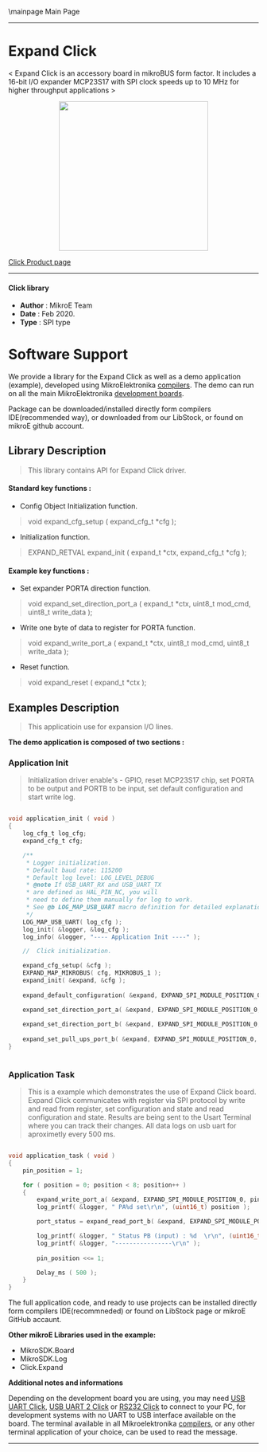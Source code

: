 \mainpage Main Page
 
---
# Expand Click

< Expand Click is an accessory board in mikroBUS form factor. It includes a 16-bit I/O expander MCP23S17 with SPI clock speeds up to 10 MHz for higher throughput applications >

<p align="center">
  <img src="https://download.mikroe.com/images/click_for_ide/expand_click.png" height=300px>
</p>

[Click Product page](https://www.mikroe.com/expand-click)

---


#### Click library 

- **Author**        : MikroE Team
- **Date**          : Feb 2020.
- **Type**          : SPI type


# Software Support

We provide a library for the Expand Click 
as well as a demo application (example), developed using MikroElektronika 
[compilers](https://shop.mikroe.com/compilers). 
The demo can run on all the main MikroElektronika [development boards](https://shop.mikroe.com/development-boards).

Package can be downloaded/installed directly form compilers IDE(recommended way), or downloaded from our LibStock, or found on mikroE github account. 

## Library Description

> This library contains API for Expand Click driver.

#### Standard key functions :

- Config Object Initialization function.
> void expand_cfg_setup ( expand_cfg_t *cfg ); 
 
- Initialization function.
> EXPAND_RETVAL expand_init ( expand_t *ctx, expand_cfg_t *cfg );


#### Example key functions :

- Set expander PORTA direction function.
> void expand_set_direction_port_a ( expand_t *ctx, uint8_t mod_cmd, uint8_t write_data );
 
- Write one byte of data to register for PORTA function.
> void expand_write_port_a ( expand_t *ctx, uint8_t mod_cmd, uint8_t write_data );

- Reset function.
> void expand_reset ( expand_t *ctx );

## Examples Description

> This applicatioin use for expansion I/O lines.

**The demo application is composed of two sections :**

### Application Init 

> Initialization driver enable's - GPIO, reset MCP23S17 chip, set PORTA to be output and PORTB to be input, set default configuration and start write log.

```c

void application_init ( void )
{
    log_cfg_t log_cfg;
    expand_cfg_t cfg;

    /** 
     * Logger initialization.
     * Default baud rate: 115200
     * Default log level: LOG_LEVEL_DEBUG
     * @note If USB_UART_RX and USB_UART_TX 
     * are defined as HAL_PIN_NC, you will 
     * need to define them manually for log to work. 
     * See @b LOG_MAP_USB_UART macro definition for detailed explanation.
     */
    LOG_MAP_USB_UART( log_cfg );
    log_init( &logger, &log_cfg );
    log_info( &logger, "---- Application Init ----" );

    //  Click initialization.

    expand_cfg_setup( &cfg );
    EXPAND_MAP_MIKROBUS( cfg, MIKROBUS_1 );
    expand_init( &expand, &cfg );
    
    expand_default_configuration( &expand, EXPAND_SPI_MODULE_POSITION_0 );

    expand_set_direction_port_a( &expand, EXPAND_SPI_MODULE_POSITION_0, EXPAND_PORT_DIRECTION_OUTPUT );
    
    expand_set_direction_port_b( &expand, EXPAND_SPI_MODULE_POSITION_0, EXPAND_PORT_DIRECTION_INPUT );
    
    expand_set_pull_ups_port_b( &expand, EXPAND_SPI_MODULE_POSITION_0, 0xFF );
}
  
```

### Application Task

> This is a example which demonstrates the use of Expand Click board. 
> Expand Click communicates with register via SPI protocol by write and read from register, set configuration and state and read configuration and state. 
> Results are being sent to the Usart Terminal where you can track their changes. All data logs on usb uart for aproximetly every 500 ms.

```c

void application_task ( void )
{
    pin_position = 1;

    for ( position = 0; position < 8; position++ )
    {
        expand_write_port_a( &expand, EXPAND_SPI_MODULE_POSITION_0, pin_position );
        log_printf( &logger, " PA%d set\r\n", (uint16_t) position );

        port_status = expand_read_port_b( &expand, EXPAND_SPI_MODULE_POSITION_0 );

        log_printf( &logger, " Status PB (input) : %d  \r\n", (uint16_t) port_status );
        log_printf( &logger, "----------------\r\n" );
        
        pin_position <<= 1;

        Delay_ms ( 500 );
    }
}  

```

The full application code, and ready to use projects can be  installed directly form compilers IDE(recommneded) or found on LibStock page or mikroE GitHub accaunt.

**Other mikroE Libraries used in the example:** 

- MikroSDK.Board
- MikroSDK.Log
- Click.Expand

**Additional notes and informations**

Depending on the development board you are using, you may need 
[USB UART Click](https://shop.mikroe.com/usb-uart-click), 
[USB UART 2 Click](https://shop.mikroe.com/usb-uart-2-click) or 
[RS232 Click](https://shop.mikroe.com/rs232-click) to connect to your PC, for 
development systems with no UART to USB interface available on the board. The 
terminal available in all Mikroelektronika 
[compilers](https://shop.mikroe.com/compilers), or any other terminal application 
of your choice, can be used to read the message.



---
